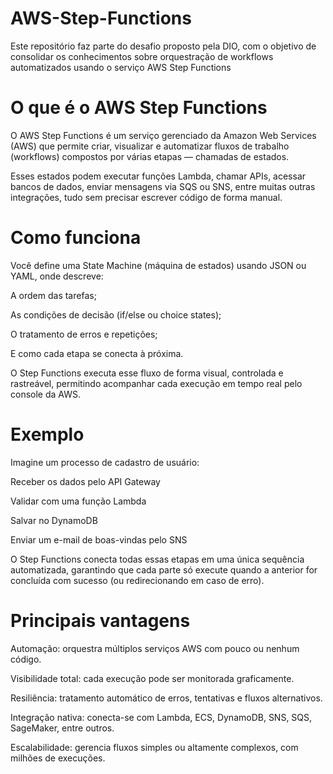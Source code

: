 # AWS-Step-Functions

Este repositório faz parte do desafio proposto pela DIO, com o objetivo de consolidar os conhecimentos sobre orquestração de workflows automatizados usando o serviço AWS Step Functions

# O que é o AWS Step Functions

O AWS Step Functions é um serviço gerenciado da Amazon Web Services (AWS) que permite criar, visualizar e automatizar fluxos de trabalho (workflows) compostos por várias etapas — chamadas de estados.

Esses estados podem executar funções Lambda, chamar APIs, acessar bancos de dados, enviar mensagens via SQS ou SNS, entre muitas outras integrações, tudo sem precisar escrever código de forma manual.

# Como funciona

Você define uma State Machine (máquina de estados) usando JSON ou YAML, onde descreve:

A ordem das tarefas;

As condições de decisão (if/else ou choice states);

O tratamento de erros e repetições;

E como cada etapa se conecta à próxima.

O Step Functions executa esse fluxo de forma visual, controlada e rastreável, permitindo acompanhar cada execução em tempo real pelo console da AWS.

# Exemplo 

Imagine um processo de cadastro de usuário:

Receber os dados pelo API Gateway

Validar com uma função Lambda

Salvar no DynamoDB

Enviar um e-mail de boas-vindas pelo SNS

O Step Functions conecta todas essas etapas em uma única sequência automatizada, garantindo que cada parte só execute quando a anterior for concluída com sucesso (ou redirecionando em caso de erro).

# Principais vantagens

Automação: orquestra múltiplos serviços AWS com pouco ou nenhum código.

Visibilidade total: cada execução pode ser monitorada graficamente.

Resiliência: tratamento automático de erros, tentativas e fluxos alternativos.

Integração nativa: conecta-se com Lambda, ECS, DynamoDB, SNS, SQS, SageMaker, entre outros.

Escalabilidade: gerencia fluxos simples ou altamente complexos, com milhões de execuções.
